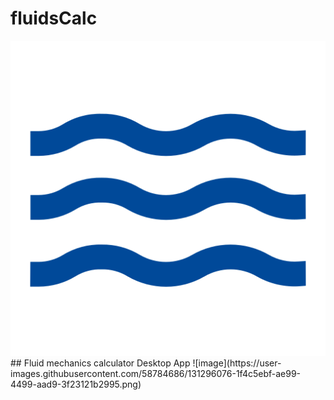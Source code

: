 # fluidsCalc 
<img src="https://github.com/Ripwords/fluidsCalc/blob/master/public/assets/icon/favicon.png" style="width:5;height:5">
## Fluid mechanics calculator Desktop App 
![image](https://user-images.githubusercontent.com/58784686/131296076-1f4c5ebf-ae99-4499-aad9-3f23121b2995.png)

